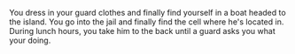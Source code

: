 You dress in your guard clothes and finally find yourself in a boat headed to the island. You go into the jail and finally find the cell where he's located in. During lunch hours, you take him to the back until a guard asks you what your doing.